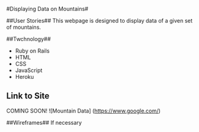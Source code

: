 #Displaying Data on Mountains#

##User Stories##
This webpage is designed to display data of a given set of mountains. 

##Twchnology##
- Ruby on Rails
- HTML 
- CSS
- JavaScript
- Heroku


## Link to Site ##
COMING SOON!
![Mountain Data] (https://www.google.com/)

##Wireframes##
If necessary
